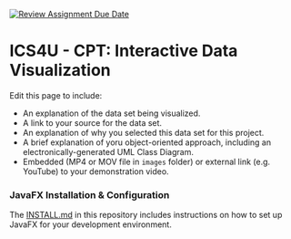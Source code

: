 [![Review Assignment Due Date](https://classroom.github.com/assets/deadline-readme-button-22041afd0340ce965d47ae6ef1cefeee28c7c493a6346c4f15d667ab976d596c.svg)](https://classroom.github.com/a/2NNTtlH0)
# ICS4U - CPT: Interactive Data Visualization

Edit this page to include:

* An explanation of the data set being visualized.
* A link to your source for the data set.
* An explanation of why you selected this data set for this project.
* A brief explanation of yoru object-oriented approach, including an electronically-generated UML Class Diagram.
* Embedded (MP4 or MOV file in `images` folder) or external link (e.g. YouTube) to your demonstration video.

### JavaFX Installation & Configuration
The [INSTALL.md](INSTALL.md) in this repository includes instructions on how to set up JavaFX for your development environment.